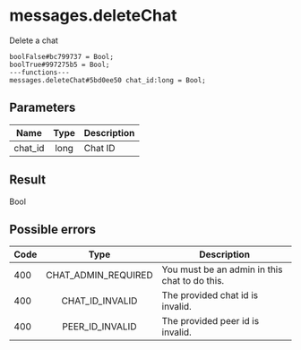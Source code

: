 # messages.deleteChat
Delete a chat

```
boolFalse#bc799737 = Bool;
boolTrue#997275b5 = Bool;
---functions---
messages.deleteChat#5bd0ee50 chat_id:long = Bool;
```

## Parameters
| Name | Type | Description |
| ---- | :----: | ----------- |
| chat_id | long | Chat ID |


## Result
Bool

## Possible errors
| Code | Type | Description |
| ---- | :----: | ----------- |
| 400 | CHAT_ADMIN_REQUIRED | You must be an admin in this chat to do this. |
| 400 | CHAT_ID_INVALID | The provided chat id is invalid. |
| 400 | PEER_ID_INVALID | The provided peer id is invalid. |

